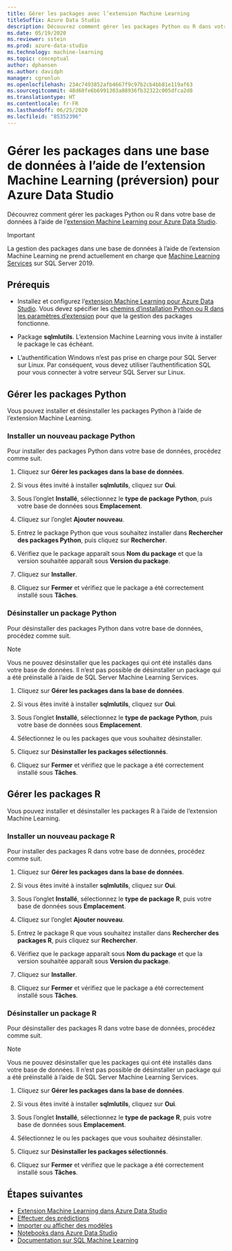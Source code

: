 ```yaml
---
title: Gérer les packages avec l’extension Machine Learning
titleSuffix: Azure Data Studio
description: Découvrez comment gérer les packages Python ou R dans votre base de données à l’aide de l’extension Machine Learning pour Azure Data Studio.
ms.date: 05/19/2020
ms.reviewer: sstein
ms.prod: azure-data-studio
ms.technology: machine-learning
ms.topic: conceptual
author: dphansen
ms.author: davidph
manager: cgronlun
ms.openlocfilehash: 234c7493852afb4667f9c97b2cb4bb81e119af63
ms.sourcegitcommit: 48d60fe6b6991303a88936fb32322c005dfca2d8
ms.translationtype: HT
ms.contentlocale: fr-FR
ms.lasthandoff: 06/25/2020
ms.locfileid: "85352396"
---
```

# <a name="manage-packages-in-database-with-machine-learning-extension-preview-for-azure-data-studio"></a>Gérer les packages dans une base de données à l’aide de l’extension Machine Learning (préversion) pour Azure Data Studio

Découvrez comment gérer les packages Python ou R dans votre base de données à l’aide de l’[extension Machine Learning pour Azure Data Studio](machine-learning-extension.md).

> [!IMPORTANT]
> La gestion des packages dans une base de données à l’aide de l’extension Machine Learning ne prend actuellement en charge que [Machine Learning Services](../machine-learning/sql-server-machine-learning-services.md) sur SQL Server 2019.

## <a name="prerequisites"></a>Prérequis

- Installez et configurez l’[extension Machine Learning pour Azure Data Studio](machine-learning-extension.md). Vous devez spécifier les [chemins d’installation Python ou R dans les paramètres d’extension](machine-learning-extension.md#settings) pour que la gestion des packages fonctionne.

- Package **sqlmlutils**. L’extension Machine Learning vous invite à installer le package le cas échéant.

- L’authentification Windows n’est pas prise en charge pour SQL Server sur Linux. Par conséquent, vous devez utiliser l’authentification SQL pour vous connecter à votre serveur SQL Server sur Linux.

## <a name="manage-python-packages"></a>Gérer les packages Python

Vous pouvez installer et désinstaller les packages Python à l’aide de l’extension Machine Learning.

### <a name="install-new-python-package"></a>Installer un nouveau package Python

Pour installer des packages Python dans votre base de données, procédez comme suit.

1. Cliquez sur **Gérer les packages dans la base de données**.

1. Si vous êtes invité à installer **sqlmlutils**, cliquez sur **Oui**.

1. Sous l’onglet **Installé**, sélectionnez le **type de package** **Python**, puis votre base de données sous **Emplacement**.

1. Cliquez sur l’onglet **Ajouter nouveau**.

1. Entrez le package Python que vous souhaitez installer dans **Rechercher des packages Python**, puis cliquez sur **Rechercher**.

1. Vérifiez que le package apparaît sous **Nom du package** et que la version souhaitée apparaît sous **Version du package**.

1. Cliquez sur **Installer**.

1. Cliquez sur **Fermer** et vérifiez que le package a été correctement installé sous **Tâches**.

### <a name="uninstall-a-python-package"></a>Désinstaller un package Python

Pour désinstaller des packages Python dans votre base de données, procédez comme suit.

> [!NOTE]
> Vous ne pouvez désinstaller que les packages qui ont été installés dans votre base de données. Il n’est pas possible de désinstaller un package qui a été préinstallé à l’aide de SQL Server Machine Learning Services.

1. Cliquez sur **Gérer les packages dans la base de données**.

1. Si vous êtes invité à installer **sqlmlutils**, cliquez sur **Oui**.

1. Sous l’onglet **Installé**, sélectionnez le **type de package** **Python**, puis votre base de données sous **Emplacement**.

1. Sélectionnez le ou les packages que vous souhaitez désinstaller.

1. Cliquez sur **Désinstaller les packages sélectionnés**.

1. Cliquez sur **Fermer** et vérifiez que le package a été correctement installé sous **Tâches**.

## <a name="manage-r-packages"></a>Gérer les packages R

Vous pouvez installer et désinstaller les packages R à l’aide de l’extension Machine Learning.

### <a name="install-new-r-package"></a>Installer un nouveau package R

Pour installer des packages R dans votre base de données, procédez comme suit.

1. Cliquez sur **Gérer les packages dans la base de données**.

1. Si vous êtes invité à installer **sqlmlutils**, cliquez sur **Oui**.

1. Sous l’onglet **Installé**, sélectionnez le **type de package** **R**, puis votre base de données sous **Emplacement**.

1. Cliquez sur l’onglet **Ajouter nouveau**.

1. Entrez le package R que vous souhaitez installer dans **Rechercher des packages R**, puis cliquez sur **Rechercher**.

1. Vérifiez que le package apparaît sous **Nom du package** et que la version souhaitée apparaît sous **Version du package**.

1. Cliquez sur **Installer**.

1. Cliquez sur **Fermer** et vérifiez que le package a été correctement installé sous **Tâches**.

### <a name="uninstall-an-r-package"></a>Désinstaller un package R

Pour désinstaller des packages R dans votre base de données, procédez comme suit.

> [!NOTE]
> Vous ne pouvez désinstaller que les packages qui ont été installés dans votre base de données. Il n’est pas possible de désinstaller un package qui a été préinstallé à l’aide de SQL Server Machine Learning Services.

1. Cliquez sur **Gérer les packages dans la base de données**.

1. Si vous êtes invité à installer **sqlmlutils**, cliquez sur **Oui**.

1. Sous l’onglet **Installé**, sélectionnez le **type de package** **R**, puis votre base de données sous **Emplacement**.

1. Sélectionnez le ou les packages que vous souhaitez désinstaller.

1. Cliquez sur **Désinstaller les packages sélectionnés**.

1. Cliquez sur **Fermer** et vérifiez que le package a été correctement installé sous **Tâches**.

## <a name="next-steps"></a>Étapes suivantes

- [Extension Machine Learning dans Azure Data Studio](machine-learning-extension.md)
- [Effectuer des prédictions](machine-learning-extension-predictions.md)
- [Importer ou afficher des modèles](machine-learning-extension-import-view-models.md)
- [Notebooks dans Azure Data Studio](notebooks-guidance.md)
- [Documentation sur SQL Machine Learning](../machine-learning/index.yml)
